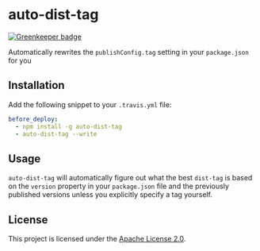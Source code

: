 auto-dist-tag
===============================================================================

[![Greenkeeper badge](https://badges.greenkeeper.io/Turbo87/auto-dist-tag.svg)](https://greenkeeper.io/)

Automatically rewrites the `publishConfig.tag` setting in your
`package.json` for you


## Installation

Add the following snippet to your `.travis.yml` file:

```yaml
before_deploy:
  - npm install -g auto-dist-tag
  - auto-dist-tag --write
```


## Usage

`auto-dist-tag` will automatically figure out what the best `dist-tag` is based
on the `version` property in your `package.json` file and the previously
published versions unless you explicitly specify a tag yourself.


License
-------------------------------------------------------------------------------

This project is licensed under the [Apache License 2.0](LICENSE).
